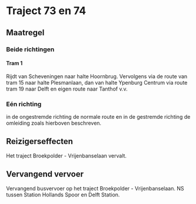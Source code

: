 # Traject 73 en 74
## Maatregel
### Beide richtingen

#### Tram 1
Rijdt van Scheveningen naar halte Hoornbrug. Vervolgens via de route van tram 15 naar halte Plesmanlaan, dan van halte Ypenburg Centrum via route tram 19 naar Delft en eigen route naar Tanthof v.v.

### Eén richting
in de ongestremde richting de normale route en in de gestremde richting de omleiding zoals hierboven beschreven.

## Reizigerseffecten
Het traject Broekpolder - Vrijenbanselaan vervalt.

## Vervangend vervoer
Vervangend busvervoer op het traject Broekpolder - Vrijenbanselaan.
NS tussen Station Hollands Spoor en Delft Station.
